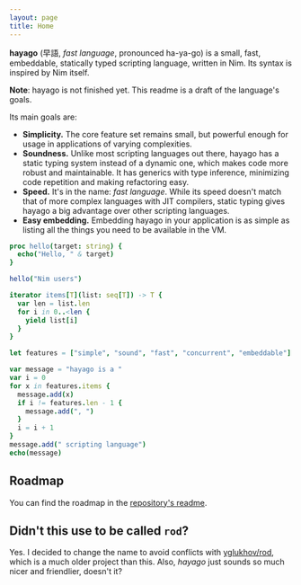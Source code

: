 ```yaml
---
layout: page
title: Home
---
```


**hayago** (早語, _fast language_, pronounced ha-ya-go) is a small, fast,
embeddable, statically typed scripting language, written in Nim. Its syntax is
inspired by Nim itself.

**Note**: hayago is not finished yet. This readme is a draft of the language's
goals.

Its main goals are:

- **Simplicity.** The core feature set remains small, but powerful enough for
  usage in applications of varying complexities.
- **Soundness.** Unlike most scripting languages out there, hayago has a static
  typing system instead of a dynamic one, which makes code more robust and
  maintainable. It has generics with type inference, minimizing code repetition
  and making refactoring easy.
- **Speed.** It's in the name: _fast language_. While its speed doesn't match
  that of more complex languages with JIT compilers, static typing gives hayago
  a big advantage over other scripting languages.
- **Easy embedding.** Embedding hayago in your application is as simple as
  listing all the things you need to be available in the VM.

```nim
proc hello(target: string) {
  echo("Hello, " & target)
}

hello("Nim users")

iterator items[T](list: seq[T]) -> T {
  var len = list.len
  for i in 0..<len {
    yield list[i]
  }
}

let features = ["simple", "sound", "fast", "concurrent", "embeddable"]

var message = "hayago is a "
var i = 0
for x in features.items {
  message.add(x)
  if i != features.len - 1 {
    message.add(", ")
  }
  i = i + 1
}
message.add(" scripting language")
echo(message)
```

## Roadmap

You can find the roadmap in the [repository's readme][readme].

  [readme]: https://github.com/liquid600pgm/hayago

## Didn't this use to be called `rod`?

Yes. I decided to change the name to avoid conflicts with
[yglukhov/rod](https://github.com/yglukhov/rod), which is a much older project
than this. Also, _hayago_ just sounds so much nicer and friendlier, doesn't it?
